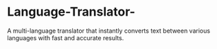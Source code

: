 # Language-Translator-
A multi-language translator that instantly converts text between various languages with fast and accurate results.
